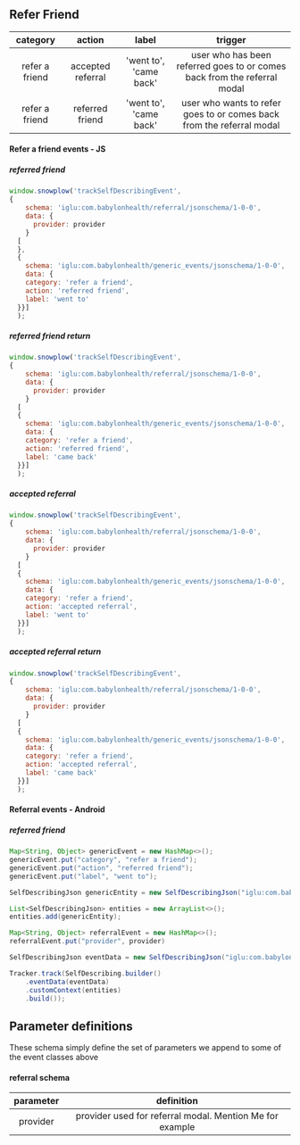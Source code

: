 ## Refer Friend

**category**|**action**|**label**|**trigger**
:-----:|:-----:|:-----:|:-----:
refer a friend|accepted referral|'went to', 'came back'|user who has been referred goes to or comes back from the referral modal
refer a friend|referred friend|'went to', 'came back'|user who wants to refer goes to or comes back from the referral modal


#### Refer a friend events - JS
##### referred friend
```JavaScript
window.snowplow('trackSelfDescribingEvent',
{
    schema: 'iglu:com.babylonhealth/referral/jsonschema/1-0-0',
    data: {
      provider: provider
    }
  [
  }, 
  {
    schema: 'iglu:com.babylonhealth/generic_events/jsonschema/1-0-0',
    data: {
    category: 'refer a friend',
    action: 'referred friend',
    label: 'went to'
  }}]
  );
```
##### referred friend return
```JavaScript
window.snowplow('trackSelfDescribingEvent',
{
    schema: 'iglu:com.babylonhealth/referral/jsonschema/1-0-0',
    data: {
      provider: provider
    }
  [
  {
    schema: 'iglu:com.babylonhealth/generic_events/jsonschema/1-0-0',
    data: {
    category: 'refer a friend',
    action: 'referred friend',
    label: 'came back'
  }}]
  );
```
##### accepted referral
```JavaScript
window.snowplow('trackSelfDescribingEvent',
{
    schema: 'iglu:com.babylonhealth/referral/jsonschema/1-0-0',
    data: {
      provider: provider
    }
  [
  {
    schema: 'iglu:com.babylonhealth/generic_events/jsonschema/1-0-0',
    data: {
    category: 'refer a friend',
    action: 'accepted referral',
    label: 'went to'
  }}]
  );
```
##### accepted referral return
```JavaScript
window.snowplow('trackSelfDescribingEvent',
{
    schema: 'iglu:com.babylonhealth/referral/jsonschema/1-0-0',
    data: {
      provider: provider
    }
  [
  {
    schema: 'iglu:com.babylonhealth/generic_events/jsonschema/1-0-0',
    data: {
    category: 'refer a friend',
    action: 'accepted referral',
    label: 'came back'
  }}]
  );
```
#### Referral events - Android
##### referred friend
```java
Map<String, Object> genericEvent = new HashMap<>();
genericEvent.put("category", "refer a friend");
genericEvent.put("action", "referred friend");
genericEvent.put("label", "went to");

SelfDescribingJson genericEntity = new SelfDescribingJson("iglu:com.babylonhealth/generic_events/jsonschema/1-0-0", genericEvent);

List<SelfDescribingJson> entities = new ArrayList<>();
entities.add(genericEntity);

Map<String, Object> referralEvent = new HashMap<>();
referralEvent.put("provider", provider)

SelfDescribingJson eventData = new SelfDescribingJson("iglu:com.babylonhealth/referral/jsonschema/1-0-0", referralEvent);

Tracker.track(SelfDescribing.builder()
    .eventData(eventData)
    .customContext(entities)
    .build());
```
## Parameter definitions
These schema simply define the set of parameters we append to some of the event classes above

#### referral schema
**parameter**|**definition**
:-----:|:-----:
provider|provider used for referral modal. Mention Me for example
